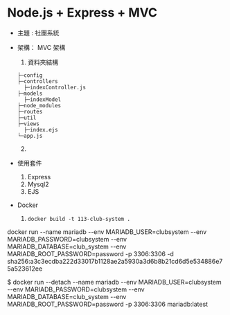 # Node.js + Express + MVC

+ 主題 : 社團系統
+ 架構： MVC 架構
  1. 資料夾結構
    ```
    ├─config
    ├─controllers
      ├─indexController.js
    ├─models
      ├─indexModel
    ├─node_modules
    ├─routes
    ├─util
    ├─views
      ├─index.ejs
    └─app.js
    ```
  2.
+ 使用套件
  1. Express
  2. Mysql2
  3. EJS

+ Docker
  1. `docker build -t 113-club-system .`
 
 docker run --name mariadb --env MARIADB_USER=clubsystem --env MARIADB_PASSWORD=clubsystem --env MARIADB_DATABASE=club_system --env MARIADB_ROOT_PASSWORD=password -p 3306:3306 -d sha256:a3c3ecdba222d33017b1128ae2a5930a3d6b8b21cd6d5e534886e75a523612ee

 $ docker run --detach --name mariadb --env MARIADB_USER=clubsystem --env MARIADB_PASSWORD=clubsystem --env MARIADB_DATABASE=club_system --env MARIADB_ROOT_PASSWORD=password   -p 3306:3306 mariadb:latest
